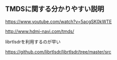 ## TMDSに関する分かりやすい説明

https://www.youtube.com/watch?v=5acgSK0kWTE

http://www.hdmi-navi.com/tmds/


librtlsdrを利用するのが早い

https://github.com/librtlsdr/librtlsdr/tree/master/src
